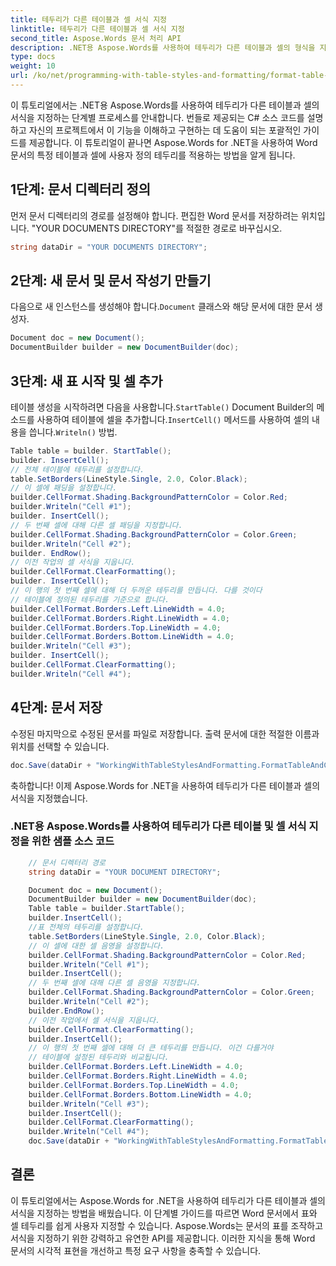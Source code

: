 ```yaml
---
title: 테두리가 다른 테이블과 셀 서식 지정
linktitle: 테두리가 다른 테이블과 셀 서식 지정
second_title: Aspose.Words 문서 처리 API
description: .NET용 Aspose.Words를 사용하여 테두리가 다른 테이블과 셀의 형식을 지정하는 단계별 안내입니다.
type: docs
weight: 10
url: /ko/net/programming-with-table-styles-and-formatting/format-table-and-cell-with-different-borders/
---
```


이 튜토리얼에서는 .NET용 Aspose.Words를 사용하여 테두리가 다른 테이블과 셀의 서식을 지정하는 단계별 프로세스를 안내합니다. 번들로 제공되는 C# 소스 코드를 설명하고 자신의 프로젝트에서 이 기능을 이해하고 구현하는 데 도움이 되는 포괄적인 가이드를 제공합니다. 이 튜토리얼이 끝나면 Aspose.Words for .NET을 사용하여 Word 문서의 특정 테이블과 셀에 사용자 정의 테두리를 적용하는 방법을 알게 됩니다.

## 1단계: 문서 디렉터리 정의
먼저 문서 디렉터리의 경로를 설정해야 합니다. 편집한 Word 문서를 저장하려는 위치입니다. "YOUR DOCUMENTS DIRECTORY"를 적절한 경로로 바꾸십시오.

```csharp
string dataDir = "YOUR DOCUMENTS DIRECTORY";
```

## 2단계: 새 문서 및 문서 작성기 만들기
 다음으로 새 인스턴스를 생성해야 합니다.`Document` 클래스와 해당 문서에 대한 문서 생성자.

```csharp
Document doc = new Document();
DocumentBuilder builder = new DocumentBuilder(doc);
```

## 3단계: 새 표 시작 및 셀 추가
테이블 생성을 시작하려면 다음을 사용합니다.`StartTable()` Document Builder의 메소드를 사용하여 테이블에 셀을 추가합니다.`InsertCell()` 메서드를 사용하여 셀의 내용을 씁니다.`Writeln()` 방법.

```csharp
Table table = builder. StartTable();
builder. InsertCell();
// 전체 테이블에 테두리를 설정합니다.
table.SetBorders(LineStyle.Single, 2.0, Color.Black);
// 이 셀에 패딩을 설정합니다.
builder.CellFormat.Shading.BackgroundPatternColor = Color.Red;
builder.Writeln("Cell #1");
builder. InsertCell();
// 두 번째 셀에 대해 다른 셀 패딩을 지정합니다.
builder.CellFormat.Shading.BackgroundPatternColor = Color.Green;
builder.Writeln("Cell #2");
builder. EndRow();
// 이전 작업의 셀 서식을 지웁니다.
builder.CellFormat.ClearFormatting();
builder. InsertCell();
// 이 행의 첫 번째 셀에 대해 더 두꺼운 테두리를 만듭니다. 다를 것이다
// 테이블에 정의된 테두리를 기준으로 합니다.
builder.CellFormat.Borders.Left.LineWidth = 4.0;
builder.CellFormat.Borders.Right.LineWidth = 4.0;
builder.CellFormat.Borders.Top.LineWidth = 4.0;
builder.CellFormat.Borders.Bottom.LineWidth = 4.0;
builder.Writeln("Cell #3");
builder. InsertCell();
builder.CellFormat.ClearFormatting();
builder.Writeln("Cell #4");
```

## 4단계: 문서 저장

  수정된
마지막으로 수정된 문서를 파일로 저장합니다. 출력 문서에 대한 적절한 이름과 위치를 선택할 수 있습니다.

```csharp
doc.Save(dataDir + "WorkingWithTableStylesAndFormatting.FormatTableAndCellWithDifferentBorders.docx");
```

축하합니다! 이제 Aspose.Words for .NET을 사용하여 테두리가 다른 테이블과 셀의 서식을 지정했습니다.

### .NET용 Aspose.Words를 사용하여 테두리가 다른 테이블 및 셀 서식 지정을 위한 샘플 소스 코드 

```csharp
	// 문서 디렉터리 경로
	string dataDir = "YOUR DOCUMENT DIRECTORY";

	Document doc = new Document();
	DocumentBuilder builder = new DocumentBuilder(doc);
	Table table = builder.StartTable();
	builder.InsertCell();
	//표 전체의 테두리를 설정합니다.
	table.SetBorders(LineStyle.Single, 2.0, Color.Black);
	// 이 셀에 대한 셀 음영을 설정합니다.
	builder.CellFormat.Shading.BackgroundPatternColor = Color.Red;
	builder.Writeln("Cell #1");
	builder.InsertCell();
	// 두 번째 셀에 대해 다른 셀 음영을 지정합니다.
	builder.CellFormat.Shading.BackgroundPatternColor = Color.Green;
	builder.Writeln("Cell #2");
	builder.EndRow();
	// 이전 작업에서 셀 서식을 지웁니다.
	builder.CellFormat.ClearFormatting();
	builder.InsertCell();
	// 이 행의 첫 번째 셀에 대해 더 큰 테두리를 만듭니다. 이건 다를거야
	// 테이블에 설정된 테두리와 비교됩니다.
	builder.CellFormat.Borders.Left.LineWidth = 4.0;
	builder.CellFormat.Borders.Right.LineWidth = 4.0;
	builder.CellFormat.Borders.Top.LineWidth = 4.0;
	builder.CellFormat.Borders.Bottom.LineWidth = 4.0;
	builder.Writeln("Cell #3");
	builder.InsertCell();
	builder.CellFormat.ClearFormatting();
	builder.Writeln("Cell #4");
	doc.Save(dataDir + "WorkingWithTableStylesAndFormatting.FormatTableAndCellWithDifferentBorders.docx");
```

## 결론
이 튜토리얼에서는 Aspose.Words for .NET을 사용하여 테두리가 다른 테이블과 셀의 서식을 지정하는 방법을 배웠습니다. 이 단계별 가이드를 따르면 Word 문서에서 표와 셀 테두리를 쉽게 사용자 지정할 수 있습니다. Aspose.Words는 문서의 표를 조작하고 서식을 지정하기 위한 강력하고 유연한 API를 제공합니다. 이러한 지식을 통해 Word 문서의 시각적 표현을 개선하고 특정 요구 사항을 충족할 수 있습니다.